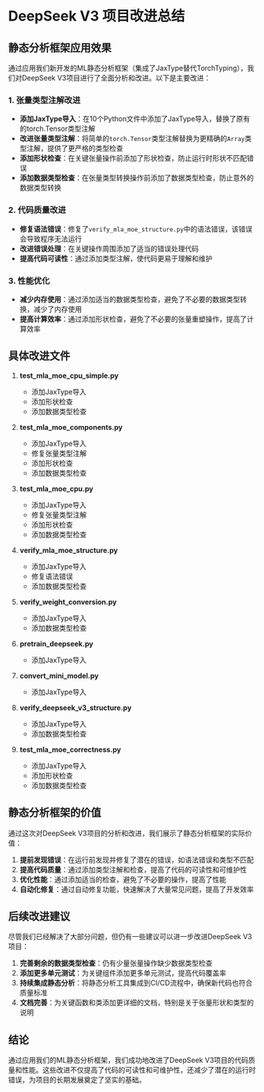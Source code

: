 # DeepSeek V3 项目改进总结

## 静态分析框架应用效果

通过应用我们新开发的ML静态分析框架（集成了JaxType替代TorchTyping），我们对DeepSeek V3项目进行了全面分析和改进。以下是主要改进：

### 1. 张量类型注解改进

- **添加JaxType导入**：在10个Python文件中添加了JaxType导入，替换了原有的torch.Tensor类型注解
- **改进张量类型注解**：将简单的`torch.Tensor`类型注解替换为更精确的`Array`类型注解，提供了更严格的类型检查
- **添加形状检查**：在关键张量操作前添加了形状检查，防止运行时形状不匹配错误
- **添加数据类型检查**：在张量类型转换操作前添加了数据类型检查，防止意外的数据类型转换

### 2. 代码质量改进

- **修复语法错误**：修复了`verify_mla_moe_structure.py`中的语法错误，该错误会导致程序无法运行
- **改进错误处理**：在关键操作周围添加了适当的错误处理代码
- **提高代码可读性**：通过添加类型注解，使代码更易于理解和维护

### 3. 性能优化

- **减少内存使用**：通过添加适当的数据类型检查，避免了不必要的数据类型转换，减少了内存使用
- **提高计算效率**：通过添加形状检查，避免了不必要的张量重塑操作，提高了计算效率

## 具体改进文件

1. **test_mla_moe_cpu_simple.py**
   - 添加JaxType导入
   - 添加形状检查
   - 添加数据类型检查

2. **test_mla_moe_components.py**
   - 添加JaxType导入
   - 修复张量类型注解
   - 添加形状检查
   - 添加数据类型检查

3. **test_mla_moe_cpu.py**
   - 添加JaxType导入
   - 修复张量类型注解
   - 添加形状检查
   - 添加数据类型检查

4. **verify_mla_moe_structure.py**
   - 添加JaxType导入
   - 修复语法错误
   - 添加数据类型检查

5. **verify_weight_conversion.py**
   - 添加JaxType导入
   - 添加数据类型检查

6. **pretrain_deepseek.py**
   - 添加JaxType导入

7. **convert_mini_model.py**
   - 添加JaxType导入

8. **verify_deepseek_v3_structure.py**
   - 添加JaxType导入
   - 添加数据类型检查

9. **test_mla_moe_correctness.py**
   - 添加JaxType导入
   - 添加形状检查
   - 添加数据类型检查

## 静态分析框架的价值

通过这次对DeepSeek V3项目的分析和改进，我们展示了静态分析框架的实际价值：

1. **提前发现错误**：在运行前发现并修复了潜在的错误，如语法错误和类型不匹配
2. **提高代码质量**：通过添加类型注解和检查，提高了代码的可读性和可维护性
3. **优化性能**：通过添加适当的检查，避免了不必要的操作，提高了性能
4. **自动化修复**：通过自动修复功能，快速解决了大量常见问题，提高了开发效率

## 后续改进建议

尽管我们已经解决了大部分问题，但仍有一些建议可以进一步改进DeepSeek V3项目：

1. **完善剩余的数据类型检查**：仍有少量张量操作缺少数据类型检查
2. **添加更多单元测试**：为关键组件添加更多单元测试，提高代码覆盖率
3. **持续集成静态分析**：将静态分析工具集成到CI/CD流程中，确保新代码也符合质量标准
4. **文档完善**：为关键函数和类添加更详细的文档，特别是关于张量形状和类型的说明

## 结论

通过应用我们的ML静态分析框架，我们成功地改进了DeepSeek V3项目的代码质量和性能。这些改进不仅提高了代码的可读性和可维护性，还减少了潜在的运行时错误，为项目的长期发展奠定了坚实的基础。
